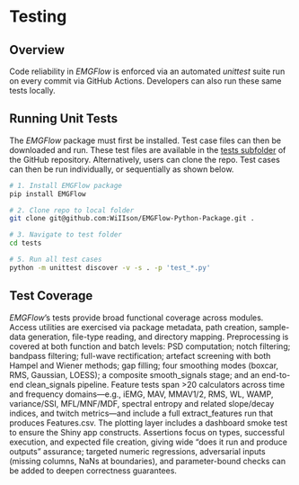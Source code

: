 # Testing

## Overview

Code reliability in _EMGFlow_ is enforced via an automated _unittest_ suite run on every commit via GitHub Actions. Developers can also run these same tests locally.

## Running Unit Tests

The _EMGFlow_ package must first be installed. Test case files can then be downloaded and run. These test files are available in the [tests subfolder](https://github.com/WiIIson/EMGFlow-Python-Package/tree/main/tests) of the GitHub repository. Alternatively, users can clone the repo. Test cases can then be run individually, or sequentially as shown below.

```bash
# 1. Install EMGFlow package
pip install EMGFlow

# 2. Clone repo to local folder
git clone git@github.com:WiIIson/EMGFlow-Python-Package.git .

# 3. Navigate to test folder
cd tests

# 5. Run all test cases
python -m unittest discover -v -s . -p 'test_*.py'
```

## Test Coverage

_EMGFlow_’s tests provide broad functional coverage across modules. Access utilities are exercised via package metadata, path creation, sample-data generation, file-type reading, and directory mapping. Preprocessing is covered at both function and batch levels: PSD computation; notch filtering; bandpass filtering; full-wave rectification; artefact screening with both Hampel and Wiener methods; gap filling; four smoothing modes (boxcar, RMS, Gaussian, LOESS); a composite smooth_signals stage; and an end-to-end clean_signals pipeline. Feature tests span >20 calculators across time and frequency domains—e.g., iEMG, MAV, MMAV1/2, RMS, WL, WAMP, variance/SSI, MFL/MNF/MDF, spectral entropy and related slope/decay indices, and twitch metrics—and include a full extract_features run that produces Features.csv. The plotting layer includes a dashboard smoke test to ensure the Shiny app constructs. Assertions focus on types, successful execution, and expected file creation, giving wide “does it run and produce outputs” assurance; targeted numeric regressions, adversarial inputs (missing columns, NaNs at boundaries), and parameter-bound checks can be added to deepen correctness guarantees.
